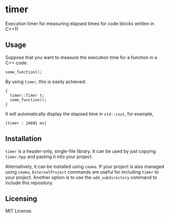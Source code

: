 # timer

Execution timer for measuring elapsed times for code blocks written in C++11

## Usage

Suppose that you want to measure the execution time for a function in a C++ code:
```
some_function();
```
By using `timer`, this is easily achieved:
```
{
  timer::Timer t;
  some_function();
}
```
It will automatically display the elapsed time in `std::cout`, for example, 
```
[timer : 24601 ms]
```

## Installation

`timer` is a header-only, single-file library. It can be used by just copying `timer.hpp` and pasting it into your project.

Alternatively, it can be installed using `cmake`. If your project is also managed using `cmake`, `ExternalProject` commands are useful for including `timer` to your project. Another option is to use the `add_subdirectory` command to include this repository.

## Licensing

MIT License.
